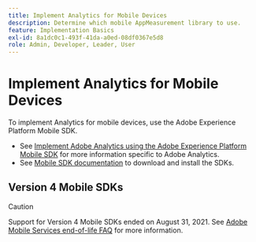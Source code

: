 ```yaml
---
title: Implement Analytics for Mobile Devices
description: Determine which mobile AppMeasurement library to use.
feature: Implementation Basics
exl-id: 8a1dc0c1-493f-41da-a0ed-08df0367e5d8
role: Admin, Developer, Leader, User
---
```

# Implement Analytics for Mobile Devices

To implement Analytics for mobile devices, use the Adobe Experience Platform Mobile SDK.

* See [Implement Adobe Analytics using the Adobe Experience Platform Mobile SDK](aep-edge/mobile-sdk/overview.md) for more information specific to Adobe Analytics.
* See [Mobile SDK documentation](https://developer.adobe.com/client-sdks/home/) to download and install the SDKs.

## Version 4 Mobile SDKs

>[!CAUTION]
>
>Support for Version 4 Mobile SDKs ended on August 31, 2021. See [Adobe Mobile Services end-of-life FAQ](https://experienceleague.adobe.com/docs/discontinued/using/mobile-services.html) for more information. 


